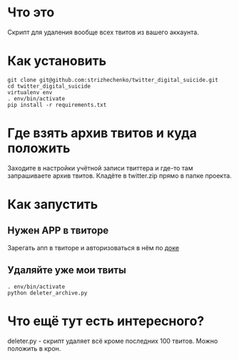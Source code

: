 # Что это

Скрипт для удаления вообще всех твитов из вашего аккаунта.

# Как установить

	git clone git@github.com:strizhechenko/twitter_digital_suicide.git
	cd twitter_digital_suicide
	virtualenv env
	. env/bin/activate
	pip install -r requirements.txt

# Где взять архив твитов и куда положить

Заходите в настройки учётной записи твиттера и где-то там запрашиваете архив твитов. Кладёте в twitter.zip прямо в папке проекта.

# Как запустить

## Нужен APP в твиторе

Зарегать апп в твиторе и авторизоваться в нём по [доке](https://github.com/strizhechenko/twitterbot_example#%D0%90%D0%B2%D1%82%D0%BE%D1%80%D0%B8%D0%B7%D0%B0%D1%86%D0%B8%D1%8F-%D0%BF%D0%BE%D0%BB%D1%8C%D0%B7%D0%BE%D0%B2%D0%B0%D1%82%D0%B5%D0%BB%D0%B5%D0%B9)

## Удаляйте уже мои твиты

	. env/bin/activate
	python deleter_archive.py

# Что ещё тут есть интересного?

deleter.py - скрипт удаляет всё кроме последних 100 твитов. Можно положить в крон.
